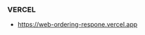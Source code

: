 <!-- https://www.figma.com/file/JxLDOHsukerLNN9oiNqxjk/POS-Design?type=design&node-id=6-2&mode=design&t=nsoEmGf2jyReUEHc-0 -->

<!-- https://upos-api.dev-asha.com/swagger -->

<!-- ### UPOS
- https://upos-back-office.vercel.app -->
### VERCEL
- https://web-ordering-respone.vercel.app

